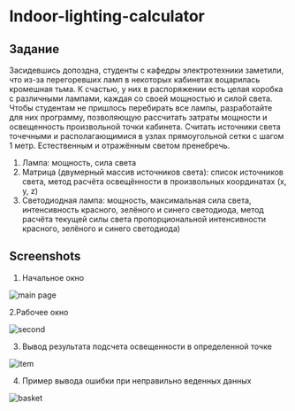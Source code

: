 # Indoor-lighting-calculator

## Задание

Засидевшись допоздна, студенты с кафедры электротехники заметили, что из-за перегоревших ламп в некоторых кабинетах воцарилась кромешная тьма. К счастью, у них в распоряжении есть целая коробка с различными лампами, каждая со своей мощностью и силой света. Чтобы студентам не пришлось перебирать все лампы, разработайте для них программу, позволяющую рассчитать затраты мощности и освещенность произвольной точки кабинета. Считать источники света точечными и располагающимися в узлах прямоугольной сетки с шагом 1 метр. Естественным и отражённым светом пренебречь.
1. Лампа: мощность, сила света
2. Матрица (двумерный массив источников света): список источников света, метод расчёта освещённости в произвольных координатах (x, y, z)
3. Светодиодная лампа: мощность, максимальная сила света, интенсивность красного, зелёного и синего светодиода, метод расчёта текущей силы света пропорциональной  интенсивности красного, зелёного и синего светодиода)

## Screenshots
1. Начальное окно

![main page](https://github.com/AlexandrNemashkalo/Indoor-lighting-calculator/blob/main/screens/main.jpg)

2.Рабочее окно

![second](https://github.com/AlexandrNemashkalo/Indoor-lighting-calculator/blob/main/screens/workWindow.png)

3. Вывод результата подсчета освещенности в определенной точке

![item](https://github.com/AlexandrNemashkalo/Indoor-lighting-calculator/blob/main/screens/workWindow2.png)

4. Пример вывода ошибки при неправильно веденных данных

![basket](https://github.com/AlexandrNemashkalo/Indoor-lighting-calculator/blob/main/screens/error.png)


